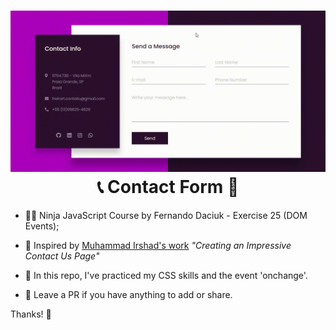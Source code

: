 <h1 align="center"> 
  <img width="800" alt="preview" src="https://raw.githubusercontent.com/freirart/contact-form/master/preview-contact-form.gif" /><br />
  📞 Contact Form 📨
</h1>

- 🐱‍👤 Ninja JavaScript Course by Fernando Daciuk - Exercise 25 (DOM Events);

- 🚀 Inspired by <a href="https://www.youtube.com/channel/UCbwXnUipZsLfUckBPsC7Jog" target="_blank">Muhammad Irshad's work</a> <a style="text-decoration: none" href="https://www.youtube.com/watch?v=kdx_TGjvsMg" target="_blank"><i>"Creating an Impressive Contact Us Page"</i></a>

- 📝 In this repo, I've practiced my CSS skills and the event 'onchange'.

- 🤞 Leave a PR if you have anything to add or share.

Thanks! 🤙
